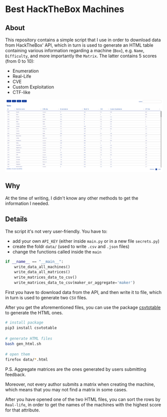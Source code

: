 # Best HackTheBox Machines

## About

This repository contains a simple script that I use in order to download data from HackTheBox' API, which in turn is used to generate an HTML table containing various information regarding a machine (`Box`), e.g. `Name`, `Difficulty`, and more importantly the `Matrix`. The latter contains 5 scores (from 0 to 10):

- Enumeration
- Real-Life
- CVE
- Custom Exploitation
- CTF-like

![Example of the output](./images/example.png)

## Why

At the time of writing, I didn't know any other methods to get the information I needed.

## Details

The script it's not very user-friendly. You have to:

- add your own `API_KEY` (either inside `main.py` or in a new file `secrets.py`)
- create the foldr `data/` (used to write `.csv` and `.json` files)
- change the functions called inside the `main`

```py
if __name__ == "__main__":
    write_data_all_machines()
    write_data_all_matrices()
    write_matrices_data_to_csv()
    write_matrices_data_to_csv(maker_or_aggregate='maker')
```

First you have to download data from the API, and then write it to file, which in turn is used to generate two `CSV` files.

After you get the aforementioned files, you can use the package [csvtotable](https://github.com/vividvilla/csvtotable) to generate the HTML ones.

```bash
# install package
pip3 install csvtotable

# generate HTML files
bash gen_html.sh

# open them
firefox data/*.html
```

P.S. Aggregate matrices are the ones generated by users submitting feedback.

Moreover, not every author submits a matrix when creating the machine, which means that you may not find a matrix in some cases.

After you have opened one of the two HTML files, you can sort the rows by `Real-life`, in order to get the names of the machines with the highest score for that attribute.
